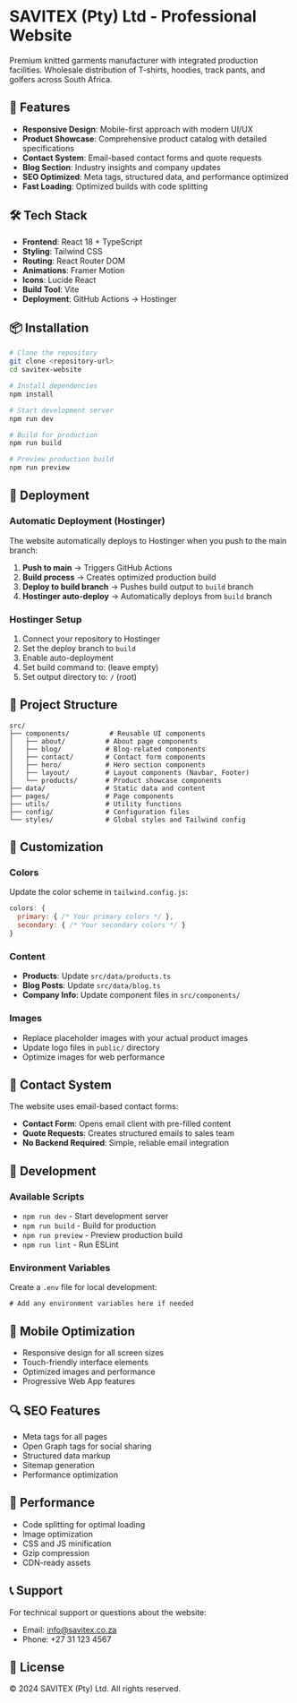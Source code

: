 # SAVITEX (Pty) Ltd - Professional Website

Premium knitted garments manufacturer with integrated production facilities. Wholesale distribution of T-shirts, hoodies, track pants, and golfers across South Africa.

## 🚀 Features

- **Responsive Design**: Mobile-first approach with modern UI/UX
- **Product Showcase**: Comprehensive product catalog with detailed specifications
- **Contact System**: Email-based contact forms and quote requests
- **Blog Section**: Industry insights and company updates
- **SEO Optimized**: Meta tags, structured data, and performance optimized
- **Fast Loading**: Optimized builds with code splitting

## 🛠️ Tech Stack

- **Frontend**: React 18 + TypeScript
- **Styling**: Tailwind CSS
- **Routing**: React Router DOM
- **Animations**: Framer Motion
- **Icons**: Lucide React
- **Build Tool**: Vite
- **Deployment**: GitHub Actions → Hostinger

## 📦 Installation

```bash
# Clone the repository
git clone <repository-url>
cd savitex-website

# Install dependencies
npm install

# Start development server
npm run dev

# Build for production
npm run build

# Preview production build
npm run preview
```

## 🚀 Deployment

### Automatic Deployment (Hostinger)

The website automatically deploys to Hostinger when you push to the main branch:

1. **Push to main** → Triggers GitHub Actions
2. **Build process** → Creates optimized production build
3. **Deploy to build branch** → Pushes build output to `build` branch
4. **Hostinger auto-deploy** → Automatically deploys from `build` branch

### Hostinger Setup

1. Connect your repository to Hostinger
2. Set the deploy branch to `build`
3. Enable auto-deployment
4. Set build command to: (leave empty)
5. Set output directory to: `/` (root)

## 📁 Project Structure

```
src/
├── components/          # Reusable UI components
│   ├── about/          # About page components
│   ├── blog/           # Blog-related components
│   ├── contact/        # Contact form components
│   ├── hero/           # Hero section components
│   ├── layout/         # Layout components (Navbar, Footer)
│   └── products/       # Product showcase components
├── data/               # Static data and content
├── pages/              # Page components
├── utils/              # Utility functions
├── config/             # Configuration files
└── styles/             # Global styles and Tailwind config
```

## 🎨 Customization

### Colors
Update the color scheme in `tailwind.config.js`:
```javascript
colors: {
  primary: { /* Your primary colors */ },
  secondary: { /* Your secondary colors */ }
}
```

### Content
- **Products**: Update `src/data/products.ts`
- **Blog Posts**: Update `src/data/blog.ts`
- **Company Info**: Update component files in `src/components/`

### Images
- Replace placeholder images with your actual product images
- Update logo files in `public/` directory
- Optimize images for web performance

## 📧 Contact System

The website uses email-based contact forms:
- **Contact Form**: Opens email client with pre-filled content
- **Quote Requests**: Creates structured emails to sales team
- **No Backend Required**: Simple, reliable email integration

## 🔧 Development

### Available Scripts

- `npm run dev` - Start development server
- `npm run build` - Build for production
- `npm run preview` - Preview production build
- `npm run lint` - Run ESLint

### Environment Variables

Create a `.env` file for local development:
```env
# Add any environment variables here if needed
```

## 📱 Mobile Optimization

- Responsive design for all screen sizes
- Touch-friendly interface elements
- Optimized images and performance
- Progressive Web App features

## 🔍 SEO Features

- Meta tags for all pages
- Open Graph tags for social sharing
- Structured data markup
- Sitemap generation
- Performance optimization

## 🚀 Performance

- Code splitting for optimal loading
- Image optimization
- CSS and JS minification
- Gzip compression
- CDN-ready assets

## 📞 Support

For technical support or questions about the website:
- Email: info@savitex.co.za
- Phone: +27 31 123 4567

## 📄 License

© 2024 SAVITEX (Pty) Ltd. All rights reserved.